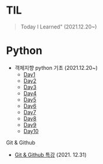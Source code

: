 # TIL
>Today I Learned" (2021.12.20~)
# Python
* 객체지향 python 기초 (2021.12.20~)
  * [Day1]()
  * [Day2]()
  * [Day3]()
  * [Day4]()
  * [Day5]()
  * [Day6]()
  * [Day7]()
  * [Day8]()
  * [Day9]()
  * [Day10]()
     

Git & Github
* [Git & Github 특강](https://github.com/JohnKim3013/TIL/tree/master/Git%26Github%ED%8A%B9%EA%B0%95) (2021. 12.31)
  
